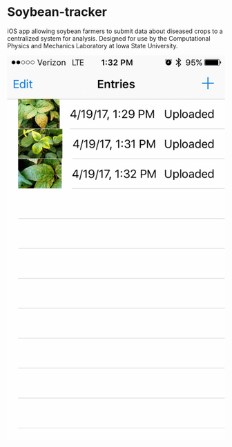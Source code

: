 # Soybean-tracker
iOS app allowing soybean farmers to submit data about diseased crops to a centralized system for analysis. Designed for use by the Computational Physics and Mechanics Laboratory at Iowa State University.

![Gif](./soybean_tracker.gif)

